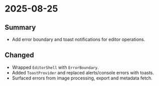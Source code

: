 # 2025-08-25

## Summary
- Add error boundary and toast notifications for editor operations.

## Changed
- Wrapped `EditorShell` with `ErrorBoundary`.
- Added `ToastProvider` and replaced alerts/console errors with toasts.
- Surfaced errors from image processing, export and metadata fetch.
